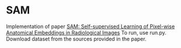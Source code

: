 # SAM
Implementation of paper [SAM: Self-supervised Learning of Pixel-wise Anatomical Embeddings in Radiological Images](https://arxiv.org/abs/2012.02383)
To run, use run.py.
Download dataset from the sources provided in the paper.
